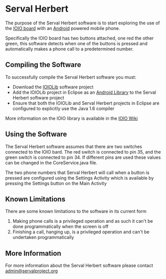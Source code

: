 # Serval Herbert #

The purpose of the Serval Herbert software is to start exploring the use of the [IOIO board](http://www.sparkfun.com/products/10748) with an [Android](http://www.android.com) powered mobile phone. 

Specifically the IOIO board has two buttons attached, one red the other green, this software detects when one of the buttons is pressed and automatically makes a phone call to a predetermined number.

## Compiling the Software ##

To successfully compile the Serval Herbert software you must:

* Download the [IOIOLib](https://github.com/ytai/ioio/tree/master/software/IOIOLib) software project
* Add the IOIOLib project in Eclipse as an [Android Library](http://developer.android.com/tools/projects/projects-eclipse.html#ReferencingLibraryProject) to the Serval Herbert software project
* Ensure that both the IOIOLib and Serval Herbert projects in Eclipse are configured to explicitly use the Java 1.6 compiler

More information on the IOIO library is available in the [IOIO Wiki](https://github.com/ytai/ioio/wiki)

## Using the Software ##

The Serval Herbert software assumes that there are two switches connected to the IOIO bard. The red switch is connected to pin 35, and the green switch is connected to pin 34. If different pins are used these values can be changed in the CoreService.java file.

The two phone numbers that Serval Herbert will call when a button is pressed are configured using the Settings Activity which is available by pressing the Settings button on the Main Activity

## Known Limitations ##

There are some known limitations to the software in its current form

1. Making phone calls is a privileged operation and as such it can't be done programmatically when the screen is off
2. Finishing a call, hanging up, is a privileged operation and can't be undertaken programmatically

## More Information ##

For more information about the Serval Herbert software please contact [admin@servalproject.org](mailto:admin@servalproject.org)

